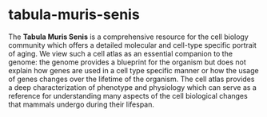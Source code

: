 # tabula-muris-senis

The **Tabula Muris Senis** is a comprehensive resource for the cell biology community which offers a detailed molecular and cell-type specific portrait of aging.  We view such a cell atlas as an essential companion to the genome: the genome provides a blueprint for the organism but does not explain how genes are used in a cell type specific manner or how the usage of genes changes over the lifetime of the organism. The cell atlas provides a deep characterization of phenotype and physiology which can serve as a reference for understanding many aspects of the cell biological changes that mammals undergo during their lifespan.  
